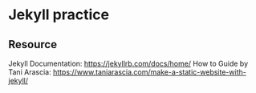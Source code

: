 # Jekyll practice
## Resource
Jekyll Documentation: https://jekyllrb.com/docs/home/
How to Guide by Tani Arascia: https://www.taniarascia.com/make-a-static-website-with-jekyll/
